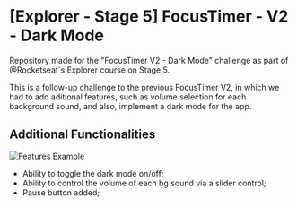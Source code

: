 # [Explorer - Stage 5] FocusTimer - V2 - Dark Mode

Repository made for the "FocusTimer V2 - Dark Mode" challenge as part of @Rocketseat`s Explorer course on Stage 5.

This is a follow-up challenge to the previous FocusTimer V2, in which we had to add aditional features, such as volume selection for each background sound, and also, implement a dark mode for the app. 

## Additional Functionalities

![Features Example](https://i.imgur.com/vYQXfZS.gif)

- Ability to toggle the dark mode on/off;
- Ability to control the volume of each bg sound via a slider control;
- Pause button added;
